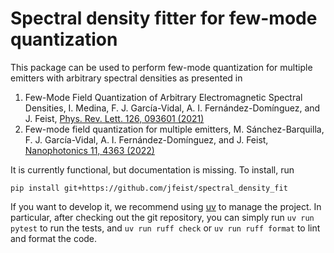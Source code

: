 # Spectral density fitter for few-mode quantization
This package can be used to perform few-mode quantization for multiple emitters with arbitrary spectral densities as presented in 

1. Few-Mode Field Quantization of Arbitrary Electromagnetic Spectral Densities, I. Medina, F. J. García-Vidal, A. I. Fernández-Domínguez, and J. Feist, [Phys. Rev. Lett. 126, 093601 (2021)](https://doi.org/10.1103/PhysRevLett.126.093601)
2. Few-mode field quantization for multiple emitters, M. Sánchez-Barquilla, F. J. García-Vidal, A. I. Fernández-Domínguez, and J. Feist, [Nanophotonics 11, 4363 (2022)](https://doi.org/10.1515/nanoph-2021-0795)

It is currently functional, but documentation is missing. To install, run 
```
pip install git+https://github.com/jfeist/spectral_density_fit
```

If you want to develop it, we recommend using [uv](https://docs.astral.sh/uv) to
manage the project. In particular, after checking out the git repository, you
can simply run `uv run pytest` to run the tests, and `uv run ruff check` or `uv
run ruff format` to lint and format the code.